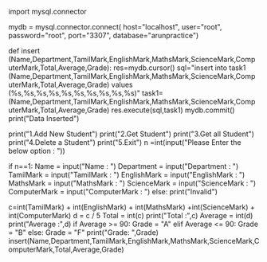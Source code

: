 import mysql.connector

mydb = mysql.connector.connect(
  host="localhost",
  user="root",
  password="root",
  port="3307",
  database="arunpractice")

def insert (Name,Department,TamilMark,EnglishMark,MathsMark,ScienceMark,ComputerMark,Total,Average,Grade):
    res=mydb.cursor()
    sql="insert into task1 (Name,Department,TamilMark,EnglishMark,MathsMark,ScienceMark,ComputerMark,Total,Average,Grade) values (%s,%s,%s,%s,%s,%s,%s,%s,%s,%s)"
    task1=(Name,Department,TamilMark,EnglishMark,MathsMark,ScienceMark,ComputerMark,Total,Average,Grade)
    res.execute(sql,task1)
    mydb.commit()
    print("Data Inserted")
    
print("1.Add New Student")
print("2.Get Student")
print("3.Get all Student")
print("4.Delete a Student")
print("5.Exit")
n =int(input("Please Enter the below option : "))

if n==1:
        Name = input("Name : ")
        Department = input("Department : ")
        TamilMark = input("TamilMark : ")
        EnglishMark = input("EnglishMark : ")
        MathsMark = input("MathsMark : ")
        ScienceMark = input("ScienceMark : ")
        ComputerMark = input("ComputerMark : ")
else:
        print("Invalid")

c=int(TamilMark) + int(EnglishMark) + int(MathsMark) +int(ScienceMark) + int(ComputerMark)
d = c / 5
Total = int(c)
print("Total :",c)
Average = int(d)
print("Average :",d)
if Average >= 90:
        Grade = "A"
elif Average <= 90:
        Grade = "B"
else:
        Grade = "F"
print("Grade: ",Grade)
insert(Name,Department,TamilMark,EnglishMark,MathsMark,ScienceMark,ComputerMark,Total,Average,Grade)